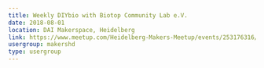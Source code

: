 ```yaml
---
title: Weekly DIYbio with Biotop Community Lab e.V.
date: 2018-08-01
location: DAI Makerspace, Heidelberg
link: https://www.meetup.com/Heidelberg-Makers-Meetup/events/253176316/
usergroup: makershd
type: usergroup
---
```

